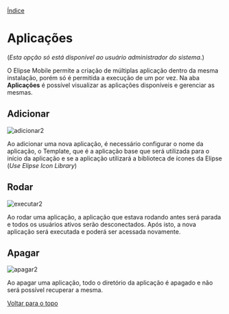 [Índice](README.md#manual-elipse-mobile)

# Aplicações

(*Esta opção só está disponível ao usuário administrador do sistema.*)

O Elipse Mobile permite a criação de múltiplas aplicação dentro da mesma instalação, porém só é permitida a execução de um por vez.
Na aba **Aplicações** é possível visualizar as aplicações disponíveis e gerenciar as mesmas.

## Adicionar

![adicionar2](https://cloud.githubusercontent.com/assets/26389485/24014048/34948ebc-0a62-11e7-9447-063dd0ffb422.png)

Ao adicionar uma nova aplicação, é necessário configurar o nome da aplicação, o Template, que é a aplicação base que será utilizada para o início da aplicação e se a aplicação utilizará a biblioteca de ícones da Elipse (*Use Elipse Icon Library*)

## Rodar

![executar2](https://cloud.githubusercontent.com/assets/26389485/24014050/34b33c90-0a62-11e7-8b53-29498ec9072c.png)

Ao rodar uma aplicação, a aplicação que estava rodando antes será parada e todos os usuários ativos serão desconectados. Após isto, a nova aplicação será executada e poderá ser acessada novamente.

## Apagar

![apagar2](https://cloud.githubusercontent.com/assets/26389485/24014049/349dc1d0-0a62-11e7-89ee-597d04e3ceae.png)

Ao apagar uma aplicação, todo o diretório da aplicação é apagado e não será possível recuperar a mesma.

[Voltar para o topo](applications.md)
